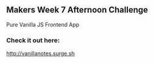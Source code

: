 ## Makers Week 7 Afternoon Challenge

Pure Vanilla JS Frontend App

### Check it out here:
http://vanillanotes.surge.sh
